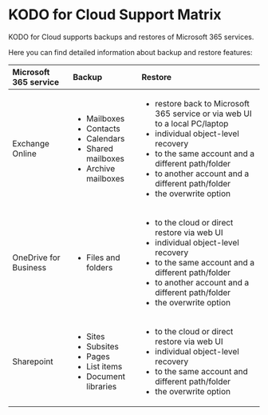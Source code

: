 # KODO for Cloud Support Matrix

KODO for Cloud supports backups and restores of Microsoft 365 services. 

 Here you can find detailed information about backup and restore features:

<table>
  <thead>
    <tr>
      <th style="text-align:left">Microsoft 365 service</th>
      <th style="text-align:left">Backup</th>
      <th style="text-align:left">Restore</th>
    </tr>
  </thead>
  <tbody>
    <tr>
      <td style="text-align:left">Exchange Online</td>
      <td style="text-align:left">
        <ul>
          <li>Mailboxes</li>
          <li>Contacts</li>
          <li>Calendars</li>
          <li>Shared mailboxes</li>
          <li>Archive mailboxes</li>
        </ul>
      </td>
      <td style="text-align:left">
        <ul>
          <li>restore back to Microsoft 365 service or via web UI to a local PC/laptop</li>
          <li>individual object-level recovery</li>
          <li>to the same account and a different path/folder</li>
          <li>to another account and a different path/folder</li>
          <li>the overwrite option</li>
        </ul>
      </td>
    </tr>
    <tr>
      <td style="text-align:left">OneDrive for Business</td>
      <td style="text-align:left">
        <p></p>
        <ul>
          <li>Files and folders</li>
        </ul>
      </td>
      <td style="text-align:left">
        <ul>
          <li>to the cloud or direct restore via web UI</li>
          <li>individual object-level recovery</li>
          <li>to the same account and a different path/folder</li>
          <li>to another account and a different path/folder</li>
          <li>the overwrite option</li>
        </ul>
      </td>
    </tr>
    <tr>
      <td style="text-align:left">Sharepoint</td>
      <td style="text-align:left">
        <ul>
          <li>Sites</li>
          <li>Subsites</li>
          <li>Pages</li>
          <li>List items</li>
          <li>Document libraries</li>
        </ul>
      </td>
      <td style="text-align:left">
        <ul>
          <li>to the cloud or direct restore via web UI</li>
          <li>individual object-level recovery</li>
          <li>to the same account and different path/folder</li>
          <li>the overwrite option</li>
        </ul>
        <p></p>
      </td>
    </tr>
  </tbody>
</table>



